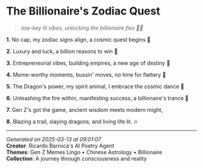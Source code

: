 # The Billionaire's Zodiac Quest

> *low-key lit vibes, unlocking the billionaire flex 🌟💸*

**1.** No cap, my zodiac signs align, a cosmic quest begins 🐉


**2.** Luxury and luck, a billion reasons to win 💎


**3.** Entrepreneurial vibes, building empires, a new age of destiny 🌌


**4.** Meme-worthy moments, bussin' moves, no time for flattery 💸


**5.** The Dragon's power, my spirit animal, I embrace the cosmic dance 🐉


**6.** Unleashing the fire within, manifesting success, a billionaire's trance 🌟


**7.** Gen Z's got the game, ancient wisdom meets modern might,


**8.** Blazing a trail, slaying dragons, and living life lit. 🔥



---

*Generated on 2025-03-13 at 09:01:07*  
**Creator**: Ricardo Barroca's AI Poetry Agent  
**Themes**: Gen Z Memes Lingo • Chinese Astrology • Billionaire  
**Collection**: A journey through consciousness and reality
